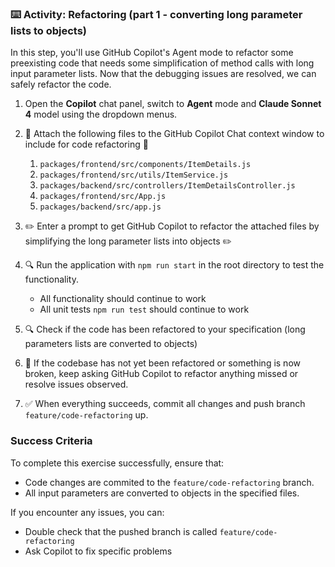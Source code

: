 ### :keyboard: Activity: Refactoring (part 1 - converting long parameter lists to objects)

In this step, you'll use GitHub Copilot's Agent mode to refactor some preexisting code that needs some simplification of method calls with long input parameter lists. Now that the debugging issues are resolved, we can safely refactor the code.

1. Open the **Copilot** chat panel, switch to **Agent** mode and **Claude Sonnet 4** model using the dropdown menus.

2. :paperclip: Attach the following files to the GitHub Copilot Chat context window to include for code refactoring :paperclip:
   1. `packages/frontend/src/components/ItemDetails.js`
   2. `packages/frontend/src/utils/ItemService.js`
   3. `packages/backend/src/controllers/ItemDetailsController.js`
   4. `packages/frontend/src/App.js`
   5. `packages/backend/src/app.js`

3. :pencil2: Enter a prompt to get GitHub Copilot to refactor the attached files by simplifying the long parameter lists into objects :pencil2:
4. :mag: Run the application with `npm run start` in the root directory to test the functionality.
   - All functionality should continue to work
   - All unit tests `npm run test` should continue to work

5. :mag: Check if the code has been refactored to your specification (long parameters lists are converted to objects)

6. :repeat: If the codebase has not yet been refactored or something is now broken, keep asking GitHub Copilot to refactor anything missed or resolve issues observed.

7. :white_check_mark: When everything succeeds, commit all changes and push branch `feature/code-refactoring` up.

### Success Criteria

To complete this exercise successfully, ensure that:

- Code changes are commited to the `feature/code-refactoring` branch.
- All input parameters are converted to objects in the specified files.

If you encounter any issues, you can:

- Double check that the pushed branch is called `feature/code-refactoring`
- Ask Copilot to fix specific problems
